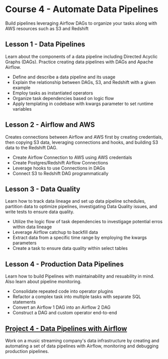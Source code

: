 # Course 4 - Automate Data Pipelines
Build pipelines leveraging Airflow DAGs to organize your tasks along with AWS resources such as S3 and Redshift 

## Lesson 1 - Data Pipelines 
Learn about the components of a data pipeline including Directed Acyclic Graphs (DAGs). Practice creating data pipelines with DAGs and Apache Airflow.
* Define and describe a data pipeline and its usage
* Explain the relationship between DAGs, S3, and Redshift with a given example
* Employ tasks as instantiated operators
* Organize task dependencies based on logic flow
* Apply templating in codebase with kwargs parameter to set runtime variables

## Lesson 2 - Airflow and AWS 
Creates connections between Airflow and AWS first by creating credentials, then copying S3 data, leveraging connections and hooks, and building S3 data to the Redshift DAG. 
* Create Airflow Connection to AWS using AWS credentials 
* Create Postgres/Redshift Airflow Connections
* Leverage hooks to use Connections in DAGs
* Connect S3 to Redshift DAG programmatically 

## Lesson 3 - Data Quality 
Learn how to track data lineage and set up data pipeline schedules, partition data to optimize pipelines, investigating Data Quality issues, and write tests to ensure data quality. 
* Utilize the logic flow of task dependencies to investigage potential erros within data lineage
* Leverage Airflow catchup to backfill data 
* Extract data from a specific time range by employing the kwargs parameters 
* Create a task to ensure data quality within select tables 

## Lesson 4 - Production Data Pipelines 
Learn how to build Pipelines with maintainability and resuability in mind. Also learn about pipeline monitoring. 
* Consolidate repeated code into operator plugins 
* Refactor a complex task into multiple tasks with separate SQL statements 
* Convert an Airflow 1 DAG into an Airflow 2 DAG
* Construct a DAG and custom operator end-to-end


## [Project 4 - Data Pipelines with Airflow](./project-4-data-pipelines/)
Work on a music streaming company's data infrastructure by creating and automating a set of data pipelines with Airflow, monitoring and debugging production pipelines.
